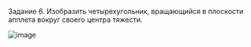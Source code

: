 Задание 6. Изобразить четырехугольник, вращающийся в плоскости апплета вокруг своего центра тяжести.

![image](https://github.com/user-attachments/assets/986741af-9d80-4781-af33-2b212442c8f3)
